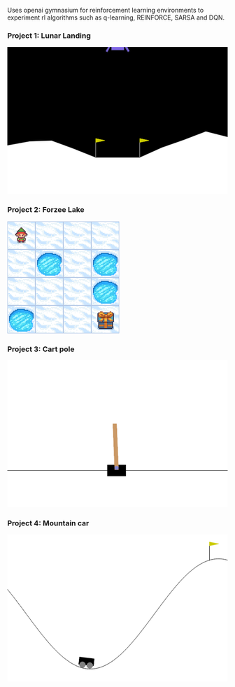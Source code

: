 Uses openai gymnasium for reinforcement learning environments to experiment rl algorithms such as q-learning, REINFORCE, SARSA and DQN.
### Project 1: Lunar Landing
![Lunar Lander](assets/lunar_lander.gif)

### Project 2: Forzee Lake
![Frozn Lake](assets/frozen_lake.gif)

### Project 3: Cart pole
![Cart Pole](assets/cart_pole.gif)

### Project 4: Mountain car
![Mountain Car](assets/mountain_car_continuous.gif)
